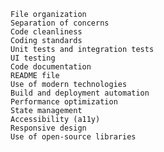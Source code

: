 
    File organization
    Separation of concerns
    Code cleanliness
    Coding standards
    Unit tests and integration tests
    UI testing
    Code documentation
    README file
    Use of modern technologies
    Build and deployment automation
    Performance optimization
    State management
    Accessibility (a11y)
    Responsive design
    Use of open-source libraries
